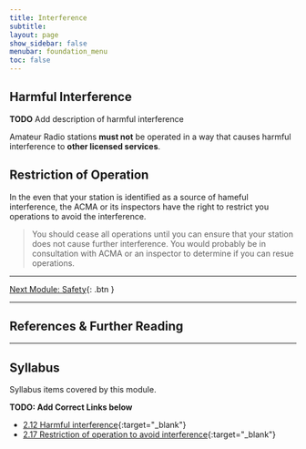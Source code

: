 ```yaml
---
title: Interference
subtitle: 
layout: page
show_sidebar: false
menubar: foundation_menu
toc: false
---
```



## Harmful Interference

**TODO** Add description of harmful interference

Amateur Radio stations **must not** be operated in a way that causes harmful interference to **other licensed services**.

## Restriction of Operation

In the even that your station is identified as a source of hameful interference, the ACMA or its inspectors have the right to restrict you operations to avoid the interference.

>You should cease all operations until you can ensure that your station does not cause further interference. You would probably be in consultation with ACMA or an inspector to determine if you can resue operations.

---

[Next Module: Safety](../safety){: .btn }

---

## References & Further Reading

---

## Syllabus

Syllabus items covered by this module.

**TODO: Add Correct Links below**  

- [2.12 Harmful interference](../../syllabus/){:target="_blank"}
- [2.17 Restriction of operation to avoid interference](../../syllabus/){:target="_blank"}
